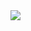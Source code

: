 
<div> 
  <a href="https://www.youtube.com/channel/UC_-uuuZbY0AAt9CViNzvc-Q" target="_blank"> <img src="https://img.shields.io/badge/YouTube-FF0000?style=for-the-badge&logo=youtube&logoColor=white"> </a>
  
